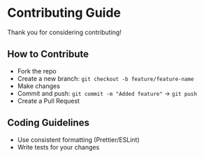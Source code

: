 # Contributing Guide

Thank you for considering contributing!

## How to Contribute

- Fork the repo
- Create a new branch: `git checkout -b feature/feature-name`
- Make changes
- Commit and push: `git commit -m "Added feature"` → `git push`
- Create a Pull Request

## Coding Guidelines

- Use consistent formatting (Prettier/ESLint)
- Write tests for your changes
